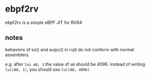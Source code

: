 # ebpf2rv

ebpf2rv is a simple eBPF JIT for RV64

## notes

behaviors of lui() and auipc() in rvjit do not conform with normal assemblers.

e.g. after `lui a0, 1` the value of `a0` should be 4096. instead of writing `lui(A0, 1)`, you should use `lui(A0, 4096)`.
